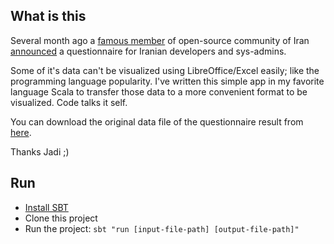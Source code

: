 ## What is this
Several month ago a [famous member](http://jadi.net/) of open-source community of Iran [announced](http://jadi.net/2016/02/itstatus1394/) a questionnaire for Iranian developers and sys-admins.

Some of it's data can't be visualized using LibreOffice/Excel easily; like the programming language popularity. I've written this simple app in my favorite language Scala to transfer those data to a more convenient format to be visualized. Code talks it self.

You can download the original data file of the questionnaire result from [here](http://jadi.net/files/iran_it_status_1394_detail_data_jadi_net.tsv).

Thanks Jadi ;)

## Run

* [Install SBT](http://www.scala-sbt.org/download.html)
* Clone this project
* Run the project: `sbt "run [input-file-path] [output-file-path]"`
